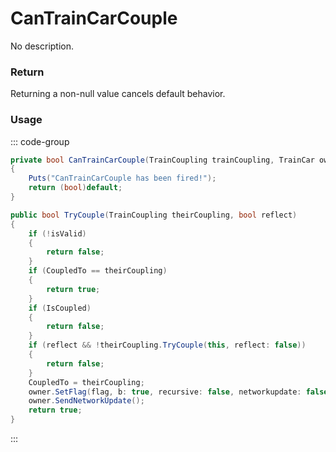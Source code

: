 # CanTrainCarCouple
<Badge type="info" text="Vehicle"/>[<Badge type="danger" text="Carbon Compatible"/>](https://github.com/CarbonCommunity/Carbon)[<Badge type="warning" text="Oxide Compatible"/>](https://github.com/OxideMod/Oxide.Rust)
No description.
### Return
Returning a non-null value cancels default behavior.

### Usage
::: code-group
```csharp [Example]
private bool CanTrainCarCouple(TrainCoupling trainCoupling, TrainCar owner)
{
	Puts("CanTrainCarCouple has been fired!");
	return (bool)default;
}
```
```csharp [Source — Assembly-CSharp @ TrainCoupling]
public bool TryCouple(TrainCoupling theirCoupling, bool reflect)
{
	if (!isValid)
	{
		return false;
	}
	if (CoupledTo == theirCoupling)
	{
		return true;
	}
	if (IsCoupled)
	{
		return false;
	}
	if (reflect && !theirCoupling.TryCouple(this, reflect: false))
	{
		return false;
	}
	CoupledTo = theirCoupling;
	owner.SetFlag(flag, b: true, recursive: false, networkupdate: false);
	owner.SendNetworkUpdate();
	return true;
}

```
:::
